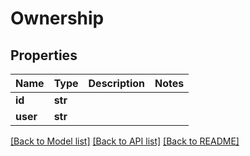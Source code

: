 # Ownership

## Properties
Name | Type | Description | Notes
------------ | ------------- | ------------- | -------------
**id** | **str** |  | 
**user** | **str** |  | 

[[Back to Model list]](../README.md#documentation-for-models) [[Back to API list]](../README.md#documentation-for-api-endpoints) [[Back to README]](../README.md)


